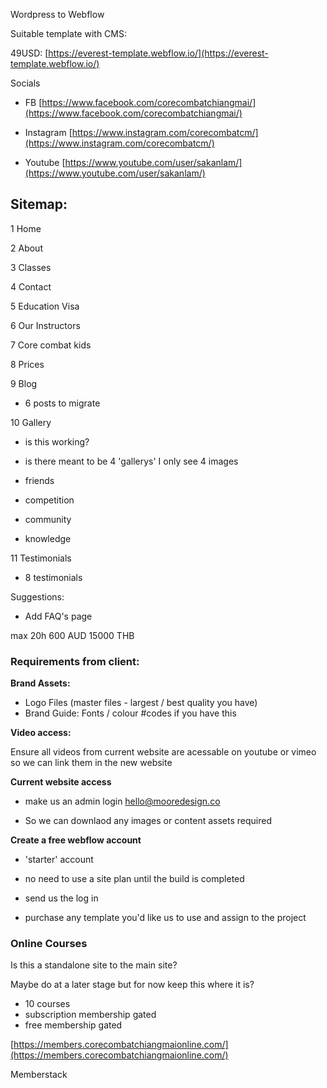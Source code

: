 Wordpress to Webflow

Suitable template with CMS:

49USD: [https://everest-template.webflow.io/](https://everest-template.webflow.io/)

Socials

-   FB [https://www.facebook.com/corecombatchiangmai/](https://www.facebook.com/corecombatchiangmai/)
    
-   Instagram [https://www.instagram.com/corecombatcm/](https://www.instagram.com/corecombatcm/)
    
-   Youtube [https://www.youtube.com/user/sakanlam/](https://www.youtube.com/user/sakanlam/)
    

## Sitemap:

1 Home

2 About

3 Classes

4 Contact

5 Education Visa

6 Our Instructors

7 Core combat kids

8 Prices

9 Blog

-   6 posts to migrate

10 Gallery

-   is this working?
-   is there meant to be 4 'gallerys' I only see 4 images

-   friends
-   competition
-   community
-   knowledge

11 Testimonials

-   8 testimonials

Suggestions:
-   Add FAQ's page


max
20h
600 AUD
15000 THB


### Requirements from client:

**Brand Assets:**

-   Logo Files (master files - largest / best quality you have)
-   Brand Guide: Fonts / colour #codes if you have this

**Video access:**

Ensure all videos from current website are acessable on youtube or vimeo so we can link them in the new website

**Current website access**

-   make us an admin login hello@mooredesign.co

-   So we can downlaod any images or content assets required

**Create a free webflow account**

-   'starter' account

-   no need to use a site plan until the build is completed

-   send us the log in
-   purchase any template you'd like us to use and assign to the project



### Online Courses

Is this a standalone site to the main site?

Maybe do at a later stage but for now keep this where it is?

-   10 courses
-   subscription membership gated
-   free membership gated

[https://members.corecombatchiangmaionline.com/](https://members.corecombatchiangmaionline.com/)

Memberstack